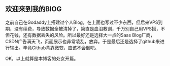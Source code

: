 ## 欢迎来到我的BlOG

之前自己在Godaddy上搭建过个人Blog，在上面也写过不少东西，但后来VPS到期，没有续费，导致数据全被清掉了，简直是血泪教训，千万别自己用VPS搭，不但花钱，还有数据丢失的风险。所以最好还是选择大一点的Saas Blog厂商，CSDN广告满天飞，页面展示也非常凌乱，放弃。于是最后还是选择了github来进行输出。毕竟Github背靠微软，应该不会倒吧。

OK，以上就算是本博客的处女开篇。
